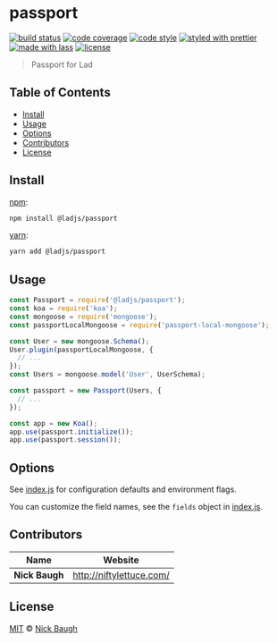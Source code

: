 # passport

[![build status](https://img.shields.io/travis/ladjs/passport.svg)](https://travis-ci.org/ladjs/passport)
[![code coverage](https://img.shields.io/codecov/c/github/ladjs/passport.svg)](https://codecov.io/gh/ladjs/passport)
[![code style](https://img.shields.io/badge/code_style-XO-5ed9c7.svg)](https://github.com/sindresorhus/xo)
[![styled with prettier](https://img.shields.io/badge/styled_with-prettier-ff69b4.svg)](https://github.com/prettier/prettier)
[![made with lass](https://img.shields.io/badge/made_with-lass-95CC28.svg)](https://lass.js.org)
[![license](https://img.shields.io/github/license/ladjs/passport.svg)](LICENSE)

> Passport for Lad


## Table of Contents

* [Install](#install)
* [Usage](#usage)
* [Options](#options)
* [Contributors](#contributors)
* [License](#license)


## Install

[npm][]:

```sh
npm install @ladjs/passport
```

[yarn][]:

```sh
yarn add @ladjs/passport
```


## Usage

```js
const Passport = require('@ladjs/passport');
const koa = require('koa');
const mongoose = require('mongoose');
const passportLocalMongoose = require('passport-local-mongoose');

const User = new mongoose.Schema();
User.plugin(passportLocalMongoose, {
  // ...
});
const Users = mongoose.model('User', UserSchema);

const passport = new Passport(Users, {
  // ...
});

const app = new Koa();
app.use(passport.initialize());
app.use(passport.session());
```


## Options

See [index.js](index.js) for configuration defaults and environment flags.

You can customize the field names, see the `fields` object in [index.js](index.js).


## Contributors

| Name           | Website                    |
| -------------- | -------------------------- |
| **Nick Baugh** | <http://niftylettuce.com/> |


## License

[MIT](LICENSE) © [Nick Baugh](http://niftylettuce.com/)


##

[npm]: https://www.npmjs.com/

[yarn]: https://yarnpkg.com/
